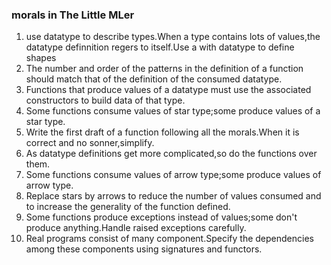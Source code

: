 
### morals in The Little MLer

1. use datatype to describe types.When a type contains lots of values,the datatype definnition regers to itself.Use a with datatype to define shapes
2. The number and order of the patterns in the definition of a function should match that of the definition of the consumed datatype.
3. Functions that produce values of a datatype must use the associated constructors to build data of that type.
4. Some functions consume values of star type;some produce values of a star type.
5. Write the first draft of a function following all the morals.When it is correct and no sonner,simplify.
6. As datatype definitions get more complicated,so do the functions over them.
7. Some functions consume values of arrow type;some produce values of arrow type.
8. Replace stars by arrows to reduce the number of values consumed and to increase the generality of the function defined.
9. Some functions produce exceptions instead of values;some don't produce anything.Handle raised exceptions carefully.
10. Real programs consist of many component.Specify the dependencies among these components using signatures and functors.

